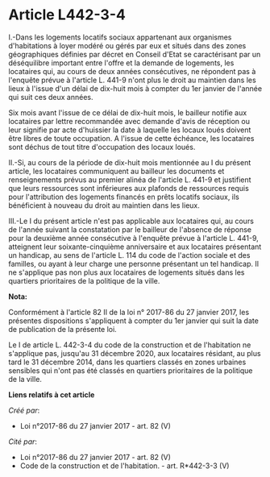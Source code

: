 # Article L442-3-4

I.-Dans les logements locatifs sociaux appartenant aux organismes d'habitations à loyer modéré ou gérés par eux et situés
dans des zones géographiques définies par décret en Conseil d'Etat se caractérisant par un déséquilibre important entre
l'offre et la demande de logements, les locataires qui, au cours de deux années consécutives, ne répondent pas à l'enquête
prévue à l'article L. 441-9 n'ont plus le droit au maintien dans les lieux à l'issue d'un délai de dix-huit mois à compter du
1er janvier de l'année qui suit ces deux années. 

Six mois avant l'issue de ce délai de dix-huit mois, le bailleur notifie aux locataires par lettre recommandée avec demande
d'avis de réception ou leur signifie par acte d'huissier la date à laquelle les locaux loués doivent être libres de toute
occupation. A l'issue de cette échéance, les locataires sont déchus de tout titre d'occupation des locaux loués. 

II.-Si, au cours de la période de dix-huit mois mentionnée au I du présent article, les locataires communiquent au bailleur
les documents et renseignements prévus au premier alinéa de l'article L. 441-9 et justifient que leurs ressources sont
inférieures aux plafonds de ressources requis pour l'attribution des logements financés en prêts locatifs sociaux, ils
bénéficient à nouveau du droit au maintien dans les lieux. 

III.-Le I du présent article n'est pas applicable aux locataires qui, au cours de l'année suivant la constatation par le
bailleur de l'absence de réponse pour la deuxième année consécutive à l'enquête prévue à l'article L. 441-9, atteignent leur
soixante-cinquième anniversaire et aux locataires présentant un handicap, au sens de l'article L. 114 du code de l'action
sociale et des familles, ou ayant à leur charge une personne présentant un tel handicap. Il ne s'applique pas non plus aux
locataires de logements situés dans les quartiers prioritaires de la politique de la ville.

**Nota:**

Conformément à l'article 82 II de la loi n° 2017-86 du 27 janvier 2017, les présentes dispositions s'appliquent à compter du
1er janvier qui suit la date de publication de la présente loi. 

Le I de article L. 442-3-4  du code de la construction et de l'habitation ne s'applique pas, jusqu'au 31 décembre 2020, aux
locataires résidant, au plus tard le 31 décembre 2014, dans les quartiers classés en zones urbaines sensibles qui n'ont pas
été classés en quartiers prioritaires de la politique de la ville.

**Liens relatifs à cet article**

_Créé par_:

  - Loi n°2017-86 du 27 janvier 2017 - art. 82 (V)

_Cité par_:

  - Loi n°2017-86 du 27 janvier 2017 - art. 82 (V)
  - Code de la construction et de l'habitation. - art. R*442-3-3 (V)

